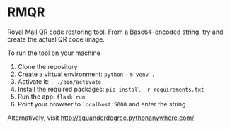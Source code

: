 # RMQR
Royal Mail QR code restoring tool. From a Base64-encoded string, try and create the actual QR code image.

To run the tool on your machine
1. Clone the repository
1. Create a virtual environment: `python -m venv .`
1. Activate it: `. ./bin/activate`
1. Install the required packages: `pip install -r requirements.txt`
1. Run the app: `flask run`
1. Point your browser to `localhost:5000` and enter the string.

Alternatively, visit http://squanderdegree.pythonanywhere.com/

